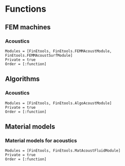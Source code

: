 # Functions


## FEM machines

### Acoustics

```@autodocs
Modules = [FinEtools, FinEtools.FEMMAcoustModule, FinEtools.FEMMAcoustSurfModule]
Private = true
Order = [:function]
```

## Algorithms

### Acoustics

```@autodocs
Modules = [FinEtools, FinEtools.AlgoAcoustModule]
Private = true
Order = [:function]
```

## Material models

### Material models for acoustics

```@autodocs
Modules = [FinEtools, FinEtools.MatAcoustFluidModule]
Private = true
Order = [:function]
```
